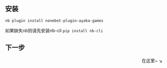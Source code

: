 ## 安装

`nb plugin install nonebot-plugin-ayaka-games`

如果缺失nb则请先安装nb-cli `pip install nb-cli`

## 下一步

<div align="right">
    在这里~ ↘
</div>

